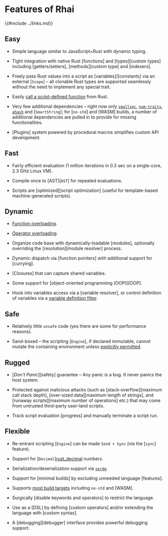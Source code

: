Features of Rhai
================

{{#include ../links.md}}


Easy
----

* Simple language similar to JavaScript+Rust with dynamic typing.

* Tight integration with native Rust [functions] and [types][custom types] including
  [getters/setters], [methods][custom type] and [indexers].

* Freely pass Rust values into a script as [variables]/[constants] via an external [`Scope`] &ndash;
  all clonable Rust types are supported seamlessly without the need to implement any special trait.

* Easily [call a script-defined function]({{rootUrl}}/engine/call-fn.md) from Rust.

* Very few additional dependencies &ndash; right now only [`smallvec`](https://crates.io/crates/smallvec),
  [`num-traits`](https://crates.io/crates/num-traits), [`ahash`](https://crates.io/crates/ahash)
  and [`SmartString`]; for [`no-std`] and [WASM] builds, a number of additional dependencies are
  pulled in to provide for missing functionalities.

* [Plugins] system powered by procedural macros simplifies custom API development.


Fast
----

* Fairly efficient evaluation (1 million iterations in 0.3 sec on a single-core, 2.3 GHz Linux VM).

* Compile once to [AST][`AST`] for repeated evaluations.

* Scripts are [optimized][script optimization] (useful for template-based machine-generated scripts).


Dynamic
-------

* [Function overloading]({{rootUrl}}/language/overload.md).

* [Operator overloading]({{rootUrl}}/rust/operators.md).

* Organize code base with dynamically-loadable [modules], optionally overriding the
  [resolution][module resolver] process.

* Dynamic dispatch via [function pointers] with additional support for [currying].

* [Closures] that can capture shared variables.

* Some support for [object-oriented programming (OOP)][OOP].

* Hook into variables access via a [variable resolver], or control definition of variables via a
  [variable definition filter]({{rootUrl}}/engine/def-var.md).


Safe
----

* Relatively little `unsafe` code (yes there are some for performance reasons).

* Sand-boxed &ndash; the scripting [`Engine`], if declared immutable, cannot mutate the containing
  environment unless [explicitly permitted]({{rootUrl}}/patterns/control.md).


Rugged
------

* [_Don't Panic_][safety] guarantee &ndash; Any panic is a bug. It never panics the host system.

* Protected against malicious attacks (such as [stack-overflow][maximum call stack depth],
  [over-sized data][maximum length of strings], and [runaway scripts][maximum number of operations]
  etc.) that may come from untrusted third-party user-land scripts.

* Track script evaluation [progress] and manually terminate a script run.


Flexible
--------

* Re-entrant scripting [`Engine`] can be made `Send + Sync` (via the [`sync`] feature).

* Support for [`Decimal`][rust_decimal](https://crates.io/crates/rust_decimal) numbers.

* Serialization/deserialization support via [`serde`](https://crates.io/crates/serde).

* Support for [minimal builds] by excluding unneeded language [features].

* Supports [most build targets](targets.md) including `no-std` and [WASM].

* Surgically [disable keywords and operators] to restrict the language.

* Use as a [DSL] by defining [custom operators] and/or extending the language with [custom syntax].

* A [debugging][debugger] interface provides powerful debugging support.
